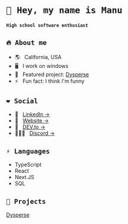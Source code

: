 # `👋 Hey, my name is Manu`
#### `High school software enthusiast`

## `🔥 About me`
* 🌎 &nbsp; California, USA
* 🖥 &nbsp; I work on windows
* 🔭 &nbsp; Featured project: [Dysperse](https://dysperse.com/)
* ⚡ &nbsp; Fun fact: I think I'm funny


## `❤ Social`
* 💼 &nbsp; [LinkedIn &rarr;](https://www.linkedin.com/in/manu-codes/)
* 🔗 &nbsp; [Website &rarr;](https://manuthecoder.is-a.dev/)
* 💭 &nbsp; [DEV.to &rarr;](https://dev.to/manuthecoder)
* 🧑‍🤝‍🧑 &nbsp; [Discord &rarr;](https://discord.gg/9EJSxkJhnQ)

## `⚡ Languages`
* TypeScript
* React
* Next.JS
* SQL

## `👀 Projects`
[Dysperse](https://dysperse.com)
